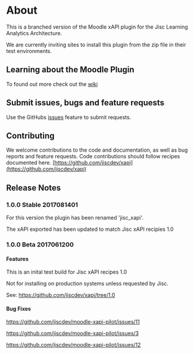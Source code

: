 # About
This is a branched version of the Moodle xAPI plugin for the Jisc Learning Analytics Architecture.

We are currently inviting sites to install this plugin from the zip file in their test environments.



## Learning about the Moodle Plugin

To found out more check out the [wiki](https://github.com/jiscdev/moodle-xapi-pilot/wiki)

## Submit issues, bugs and feature requests

Use the GitHubs [issues](https://github.com/jiscdev/moodle-xapi-pilot/issues) feature to submit requests.

## Contributing

We welcome contributions to the code and documentation, as well as bug reports and feature requests. Code contributions should follow recipes documented here.  [https://github.com/jiscdev/xapi](https://github.com/jiscdev/xapi)

## Release Notes


### 1.0.0 Stable 2017081401

For this version the plugin has been renamed 'jisc_xapi'.

The xAPI exported has been updated to match Jisc xAPI recipies 1.0

### 1.0.0 Beta 2017061200
#### Features 
This is an inital test build for Jisc xAPI recipes 1.0

Not for installing on production systems unless requested by Jisc.

See: https://github.com/jiscdev/xapi/tree/1.0

#### Bug Fixes
https://github.com/jiscdev/moodle-xapi-pilot/issues/11

https://github.com/jiscdev/moodle-xapi-pilot/issues/3

https://github.com/jiscdev/moodle-xapi-pilot/issues/12
